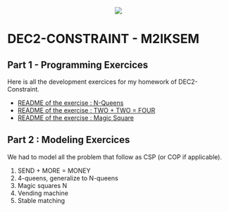 <p align="center">
  <img src="https://study-eu.s3.amazonaws.com/uploads/university/universit--paris-1-panth-on-sorbonne-479-logo.png">
</p>


# DEC2-CONSTRAINT - M2IKSEM

## Part 1 - Programming Exercices 

Here is all the development exercices for my homework of DEC2-Constraint.


- [README of the exercise : N-Queens](https://github.com/corentinleroux/dec2-constraint/tree/main/N-Queens)
- [README of the exercise : TWO + TWO = FOUR](https://github.com/corentinleroux/dec2-constraint/tree/main/TWO)
- [README of the exercise : Magic Square](https://github.com/corentinleroux/dec2-constraint/tree/main/Square)


## Part 2 : Modeling Exercices 

We had to model all the problem that follow as CSP (or COP if applicable).

1. SEND + MORE = MONEY
2. 4-queens, generalize to N-queens
3. Magic squares N
4. Vending machine
5. Stable matching 
